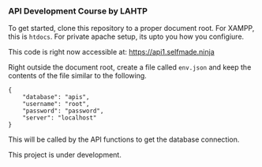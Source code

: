 ### API Development Course by LAHTP

To get started, clone this repository to a proper document root. For XAMPP, this is `htdocs`. For private apache setup, its upto you how you configiure. 

This code is right now accessible at: https://api1.selfmade.ninja

Right outside the document root, create a file called `env.json` and keep the contents of the file similar to the following. 

```
{
	"database": "apis",
	"username": "root",
	"password": "password",
	"server": "localhost"
}
```

This will be called by the API functions to get the database connection. 

This project is under development.